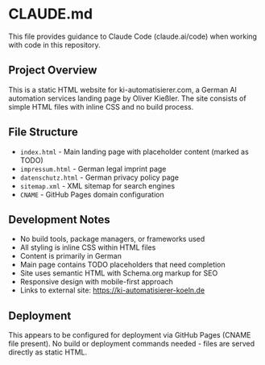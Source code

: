 # CLAUDE.md

This file provides guidance to Claude Code (claude.ai/code) when working with code in this repository.

## Project Overview

This is a static HTML website for ki-automatisierer.com, a German AI automation services landing page by Oliver Kießler. The site consists of simple HTML files with inline CSS and no build process.

## File Structure

- `index.html` - Main landing page with placeholder content (marked as TODO)
- `impressum.html` - German legal imprint page
- `datenschutz.html` - German privacy policy page  
- `sitemap.xml` - XML sitemap for search engines
- `CNAME` - GitHub Pages domain configuration

## Development Notes

- No build tools, package managers, or frameworks used
- All styling is inline CSS within HTML files
- Content is primarily in German
- Main page contains TODO placeholders that need completion
- Site uses semantic HTML with Schema.org markup for SEO
- Responsive design with mobile-first approach
- Links to external site: https://ki-automatisierer-koeln.de

## Deployment

This appears to be configured for deployment via GitHub Pages (CNAME file present). No build or deployment commands needed - files are served directly as static HTML.